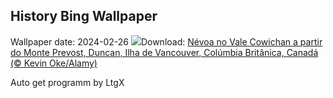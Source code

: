 ## History Bing Wallpaper
Wallpaper date: 2024-02-26
![](https://www.bing.com/th?id=OHR.MtPrevostDuncan_PT-BR0029292582_UHD.jpg&w=1000)Download: [Névoa no Vale Cowichan a partir do Monte Prevost, Duncan, Ilha de Vancouver, Colúmbia Britânica, Canadá (© Kevin Oke/Alamy)](https://www.bing.com/th?id=OHR.MtPrevostDuncan_PT-BR0029292582_UHD.jpg)

Auto get programm by LtgX
